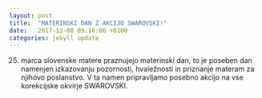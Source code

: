 ```yaml
---
layout: post
title:  "MATERINSKI DAN Z AKCIJO SWAROVSKI!"
date:   2017-12-08 09:16:06 +0100
categories: jekyll update
---
```

25. marca  slovenske matere praznujejo materinski dan, to je poseben dan namenjen izkazovanju pozornosti, hvaležnosti in priznanje materam za njihovo poslanstvo.  V ta namen pripravljamo posebno akcijo na vse korekcijske okvirje SWAROVSKI.
